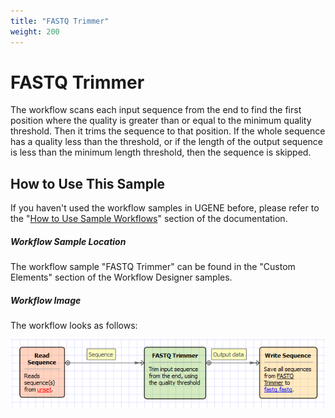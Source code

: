 ```yaml
---
title: "FASTQ Trimmer"
weight: 200
---
```


# FASTQ Trimmer

The workflow scans each input sequence from the end to find the first position where the quality is greater than or equal to the minimum quality threshold. Then it trims the sequence to that position. If the whole sequence has a quality less than the threshold, or if the length of the output sequence is less than the minimum length threshold, then the sequence is skipped.

## How to Use This Sample

If you haven't used the workflow samples in UGENE before, please refer to the "[How to Use Sample Workflows](../../introduction/how-to-use-sample-workflows)" section of the documentation.

##### Workflow Sample Location

The workflow sample "FASTQ Trimmer" can be found in the "Custom Elements" section of the Workflow Designer samples.

##### Workflow Image

The workflow looks as follows:

![](/images/65930266/65930267.png)